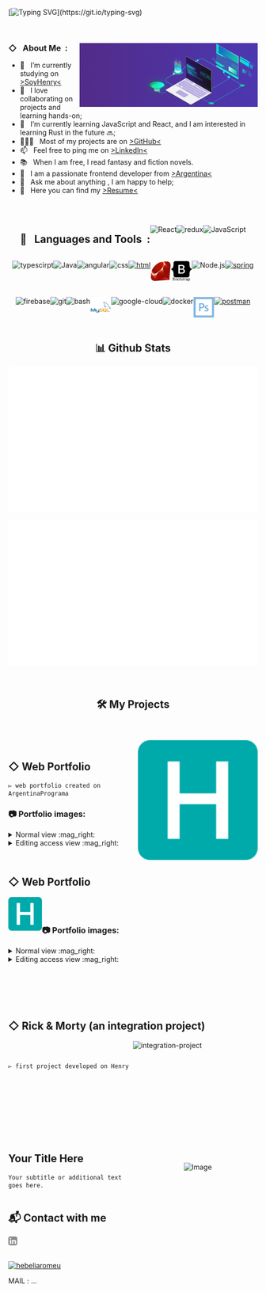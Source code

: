 <!-- ## Hey 👋, I'm Hebe Lia! -->

[![Typing SVG](https://readme-typing-svg.demolab.com?font=Consola&size=35&pause=1000&color=49F7DE&width=435&lines=Hi%2C+%F0%9F%91%8B%F0%9F%8F%BB+I'm+Hebe+Lia;%E2%9C%85+Full+Stack+Developer+from+Argentina;Nice+to+meet+you+~)](https://git.io/typing-svg)

<!-- https://readme-typing-svg.demolab.com/demo/ -->

<br>
<div>
<img align="right" alt="GIF" src="/assets/banner.gif" width="360px"/>
 
### ◇ &nbsp; About Me &nbsp;:

- 🎯 &nbsp; I’m currently studying on [>SoyHenry<](https://www.soyhenry.com/)
- 🤝 &nbsp; I love collaborating on projects and learning hands-on;
- 🌱 &nbsp; I’m currently learning JavaScript and React, and I am interested in learning Rust in the future 🔜;
- 👨🏻‍💻 &nbsp; Most of my projects are on [>GitHub<](https://github.com/hebelia?tab=repositories)
- 📫 &nbsp; Feel free to ping me on [>LinkedIn<](https://www.linkedin.com/in/hebeliaromeu/)
- 📚 &nbsp; When I am free, I read fantasy and fiction novels.
- 📌 &nbsp; I am a passionate frontend developer from [>Argentina<](https://g.co/kgs/iJQ7Lu)
- 💬 &nbsp; Ask me about anything , I am happy to help;
- 📝 &nbsp; Here you can find my [>Resume<](https://drive.google.com/file/d/1tDK03zVd83FzXb5vAaXOUsmacSsT05JK/view?usp=sharing)


</div>
<br/>
<br/>

<!-- languages and tools -->
<div style="display: flex; flex-wrap: wrap; justify-content: center;">

## 🔨 &nbsp; Languages and Tools &nbsp;:

<a href="https://reactjs.org/" target="_blank"> <img align="left" alt="React" height ="42px" src="https://raw.githubusercontent.com/hebelia/README_icons/main/language_and_tools/square/react/react.svg"></a>

<a href="https://redux.js.org/" target="_blank"> <img align="left" src="https://raw.githubusercontent.com/hebelia/README_icons/main/language_and_tools/square/redux/redux.svg" alt="redux" height="42px"/> </a>

<a href="https://developer.mozilla.org/en-US/docs/Web/JavaScript" target="_blank"> <img align="left" alt="JavaScript" height ="42px"  src="https://raw.githubusercontent.com/hebelia/README_icons/main/language_and_tools/square/javascript/javascript.svg"> </a>

<a href="https://www.typescriptlang.org/" target="_blank"> <img align="left" alt="typescirpt" height ="42px" src="https://raw.githubusercontent.com/hebelia/README_icons/main/language_and_tools/square/typescript/typescript.svg"></a>

<a href="https://www.java.com" target="_blank"> <img align="left" alt="Java" height ="42px" src="https://raw.githubusercontent.com/hebelia/README_icons/main/language_and_tools/square/java/java.svg"></a>

<a href="https://angular.io/" target="_blank"> <img align="left" src="https://raw.githubusercontent.com/hebelia/README_icons/main/language_and_tools/square/angular/angular.svg" alt="angular" height="42px"/> </a>

<a href="https://developer.mozilla.org/en-US/docs/Web/CSS" target="_blank" > <img align="left" src="https://raw.githubusercontent.com/hebelia/README_icons/main/language_and_tools/square/css/css.svg" alt="css" height="42px"/> </a>

<a href="https://developer.mozilla.org/en-US/docs/Web/HTML" target="_blank"> <img src="https://raw.githubusercontent.com/hebelia/README_icons/main/language_and_tools/square/html/html.svg" alt="html" height='42px'/> </a>

<a href="https://www.ruby-lang.org/en/" target="_blank"> <img src="https://raw.githubusercontent.com/devicons/devicon/master/icons/ruby/ruby-original.svg" alt="ruby" width="42px" height="42px"/></a>

<a href="https://getbootstrap.com" target="_blank" rel="noreferrer"> <img src="https://raw.githubusercontent.com/devicons/devicon/master/icons/bootstrap/bootstrap-plain-wordmark.svg" alt="bootstrap" width="42px" height="42px"/> </a>

<a href="https://nodejs.org" target="_blank"> <img align="left" alt="Node.js" height ="42px" src="https://raw.githubusercontent.com/hebelia/README_icons/main/language_and_tools/square/node/node.svg"></a>

<a href="https://spring.io/" target="_blank" rel="noreferrer"> <img src="https://www.vectorlogo.zone/logos/springio/springio-icon.svg" alt="spring"  height="42px"/></a>

<a href="https://firebase.google.com/" target="_blank"> <img align="left" src="https://raw.githubusercontent.com/hebelia/README_icons/main/language_and_tools/square/firebase/firebase.svg" alt="firebase" height ="42px"/> </a>

<a href="https://git-scm.com/" target="_blank"> <img src="https://raw.githubusercontent.com/hebelia/README_icons/main/language_and_tools/square/git-scm/git-scm.svg" align="left" alt="git" height='42px'/> </a>

<a href="https://www.gnu.org/software/bash/" target="_blank"><img align="left" alt="bash" height ="42px" src="https://raw.githubusercontent.com/hebelia/README_icons/main/language_and_tools/square/bash/bash.svg"></a>

<a href="https://www.mysql.com/" target="_blank" rel="noreferrer"> <img src="https://raw.githubusercontent.com/devicons/devicon/master/icons/mysql/mysql-original-wordmark.svg" alt="mysql" width="42px" height="42px"/> </a>

<a href="https://cloud.google.com/" target="_blank"> <img align="left" src="https://raw.githubusercontent.com/hebelia/README_icons/main/language_and_tools/square/google-cloud/google-cloud.svg" alt="google-cloud" height="42px"/> </a>

<a href="https://www.docker.com/" target="_blank"> <img align="left" src="https://raw.githubusercontent.com/hebelia/README_icons/main/language_and_tools/square/docker/docker.svg" alt="docker" height="42px"/> </a>

<a href="https://www.photoshop.com/en" target="_blank" rel="noreferrer"> <img src="https://raw.githubusercontent.com/devicons/devicon/master/icons/photoshop/photoshop-line.svg" alt="photoshop" height="42px"/> </a>

<a href="https://postman.com" target="_blank" rel="noreferrer"> <img src="https://www.vectorlogo.zone/logos/getpostman/getpostman-icon.svg" alt="postman"  height="42px"/> </a>

</div>

<!-- # 💻 Tech Stack:

![CSS3](https://img.shields.io/badge/css3-%231572B6.svg?style=for-the-badge&logo=css3&logoColor=white) ![HTML5](https://img.shields.io/badge/html5-%23E34F26.svg?style=for-the-badge&logo=html5&logoColor=white) ![Java](https://img.shields.io/badge/java-%23ED8B00.svg?style=for-the-badge&logo=java&logoColor=white) ![JavaScript](https://img.shields.io/badge/javascript-%23323330.svg?style=for-the-badge&logo=javascript&logoColor=%23F7DF1E) ![Markdown](https://img.shields.io/badge/markdown-%23000000.svg?style=for-the-badge&logo=markdown&logoColor=white) ![PHP](https://img.shields.io/badge/php-%23777BB4.svg?style=for-the-badge&logo=php&logoColor=white) ![Ruby](https://img.shields.io/badge/ruby-%23CC342D.svg?style=for-the-badge&logo=ruby&logoColor=white) ![TypeScript](https://img.shields.io/badge/typescript-%23007ACC.svg?style=for-the-badge&logo=typescript&logoColor=white) ![Firebase](https://img.shields.io/badge/firebase-%23039BE5.svg?style=for-the-badge&logo=firebase) ![Google Cloud](https://img.shields.io/badge/Google%20Cloud-%234285F4.svg?style=for-the-badge&logo=google-cloud&logoColor=white) ![.Net](https://img.shields.io/badge/.NET-5C2D91?style=for-the-badge&logo=.net&logoColor=white) ![Bootstrap](https://img.shields.io/badge/bootstrap-%23563D7C.svg?style=for-the-badge&logo=bootstrap&logoColor=white) ![Angular](https://img.shields.io/badge/angular-%23DD0031.svg?style=for-the-badge&logo=angular&logoColor=white) ![JWT](https://img.shields.io/badge/JWT-black?style=for-the-badge&logo=JSON%20web%20tokens) ![NodeJS](https://img.shields.io/badge/node.js-6DA55F?style=for-the-badge&logo=node.js&logoColor=white) ![SASS](https://img.shields.io/badge/SASS-hotpink.svg?style=for-the-badge&logo=SASS&logoColor=white) ![Redux](https://img.shields.io/badge/redux-%23593d88.svg?style=for-the-badge&logo=redux&logoColor=white) ![React Native](https://img.shields.io/badge/react_native-%2320232a.svg?style=for-the-badge&logo=react&logoColor=%2361DAFB) ![React](https://img.shields.io/badge/react-%2320232a.svg?style=for-the-badge&logo=react&logoColor=%2361DAFB) ![Spring](https://img.shields.io/badge/spring-%236DB33F.svg?style=for-the-badge&logo=spring&logoColor=white) ![Apache](https://img.shields.io/badge/apache-%23D42029.svg?style=for-the-badge&logo=apache&logoColor=white) ![AmazonDynamoDB](https://img.shields.io/badge/Amazon%20DynamoDB-4053D6?style=for-the-badge&logo=Amazon%20DynamoDB&logoColor=white) ![MySQL](https://img.shields.io/badge/mysql-%2300f.svg?style=for-the-badge&logo=mysql&logoColor=white) ![Adobe Photoshop](https://img.shields.io/badge/adobephotoshop-%2331A8FF.svg?style=for-the-badge&logo=adobephotoshop&logoColor=white) ![Canva](https://img.shields.io/badge/Canva-%2300C4CC.svg?style=for-the-badge&logo=Canva&logoColor=white) ![Figma](https://img.shields.io/badge/figma-%23F24E1E.svg?style=for-the-badge&logo=figma&logoColor=white) ![Docker](https://img.shields.io/badge/docker-%230db7ed.svg?style=for-the-badge&logo=docker&logoColor=white) ![Postman](https://img.shields.io/badge/Postman-FF6C37?style=for-the-badge&logo=postman&logoColor=white) ![Prezi](https://img.shields.io/badge/Prezi-%23000000.svg?style=for-the-badge&logo=Prezi&logoColor=white) -->

<!--  -->

<!-- github stats -->

<div align="center">

## 📊 Github Stats

![Most Used Languages](https://raw.githubusercontent.com/hebelia/github-stat/master/generated/languages.svg#gh-dark-mode-only)

![Stats Overview](https://raw.githubusercontent.com/hebelia/github-stat/master/generated/overview.svg#gh-dark-mode-only)

<!-- ![GitHub Stats](https://github-readme-stats.vercel.app/api?username=hebelia) -->

<!-- ![Most Used Languages](https://raw.githubusercontent.com/hebelia/github-stat/master/generated/languages.svg)
![Stats Overview](https://raw.githubusercontent.com/hebelia/github-stat/master/generated/overview.svg) -->

</div>
<br>

<!--  -->

<!-- github projects -->

<div align="center">

## 🛠️ My Projects

<br>
<br>

<div align="left">

<!--  -->

<div style="display: flex; align-items: center; margin-bottom: 20px;">
  <div style="flex: 1; padding-right: 20px;">

## ◇ Web Portfolio

    ▻ web portfolio created on ArgentinaPrograma

### 📷 Portfolio images:

<details>
  <summary> <a> Normal view :mag_right: </a></summary>

![Visualización1](/assets/portfolio.png)

</details>
<details>
  <summary> <a> Editing access view :mag_right:</a></summary>

![Visualización2](/assets/edit-view.png)

</details>

<br />

  </div>
  <div style="flex: 1; text-align: center;">
    <img src="/assets/android-chrome-192x192.png" alt="Image" style="width: 100%; max-height: 100%;">
  </div>
</div>
<!--  -->

## ◇ Web Portfolio

<a href="https://github.com/hebelia/front-end" target="_blank"> 
<img alt="portfolio" src="/assets/android-chrome-192x192.png" height="68" align="left"> </a>

<br>
<br>

### 📷 Portfolio images:

<details>
  <summary> <a> Normal view :mag_right: </a></summary>

![Visualización1](/assets/portfolio.png)

</details>
<details>
  <summary> <a> Editing access view :mag_right:</a></summary>

![Visualización2](/assets/edit-view.png)

</details>

<br />
</div>

<!-- <a href="https://github.com/hebelia/Integration-Project" target="_blank">
<img alt="integration-project" src="./assets/favicon.ico"  height="68" align="left"> </a>

<br> -->

</div>

<br>
<br>
<br>
<br>

## ◇ Rick & Morty (an integration project)

<div style="display: flex; align-items: center;">

  <div style="flex: 1;" height="100">

<!-- ### Rick & Morty (an integration project) -->

    ▻ first project developed on Henry

  </div>
  <div style="flex: 1; text-align: center;" height="100">
  
<!-- ![Image](/assets/favicon.ico) -->

<img alt="integration-project" src="./assets/favicon.ico"  height="100" align="left">

  </div>
</div>

<br><br><br><br>

<!-- tests -->
<div style="display: flex; align-items: center; margin-bottom: 20px;">
  <div style="flex: 1; padding-right: 20px;">

## Your Title Here

    Your subtitle or additional text goes here.

  </div>
  <div style="flex: 1; text-align: center;">
    <img src="/assets/favicon.ico" alt="Image" style="width: 100%; max-height: 100%;">
  </div>
</div>

<!--  -->

<!-- contact -->

## 📬 Contact with me

<a href='https://www.linkedin.com/in/hebeliaromeu/'><img align='left' alt="linkedin" src="/assets/linkedin.svg/" height='18px'/></a>

<br><br>

<p align="left">
<a href="https://linkedin.com/in/hebeliaromeu" target="blank"><img align="center" src="https://raw.githubusercontent.com/rahuldkjain/github-profile-readme-generator/master/src/images/icons/Social/linked-in-alt.svg" alt="hebeliaromeu" height="30" width="42px" /></a>
</p>

MAIL :
...

<!--  -->
